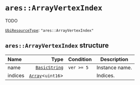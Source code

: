 # `ares::ArrayVertexIndex`

TODO

[`UbiResourceType`](./index.md#ubiresourcetype-string): `"ares::ArrayVertexIndex"`

## `ares::ArrayVertexIndex` structure

| Name | Type | Condition | Description |
| :-- | --: | :-- | --- |
| name | [`BasicString`](../base.md#basicstring-structure) | `ver >= 5` | Instance name. |
| indices | [`Array`](../base.md#arrayt-structure)<`uint16`> |  | Indices. |
